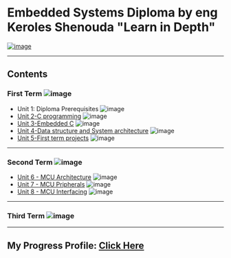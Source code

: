 # Embedded Systems Diploma by eng Keroles Shenouda "Learn in Depth"

[![image](https://drive.google.com/uc?export=view&id=1Bcpl5OGMCVsqHlF52MFKXuOHNEaKHi92)](https://www.learn-in-depth.com/online-diploma/mahameda.naby@gmail.com)

---

## Contents

### First Term ![image](https://progress-bar.dev/100/?title=Done%20)

- Unit 1: Diploma Prerequisites ![image](https://progress-bar.dev/100/?title=No_Assignments&color=bababa)
- [Unit 2-C programming](https://github.com/Hesham-14/embedded_system/tree/master/Unit%202-C%20programming) ![image](https://progress-bar.dev/100/)
- [Unit 3-Embedded C](https://github.com/Hesham-14/embedded_system/tree/master/Unit%203-Embedded%20C) ![image](https://progress-bar.dev/100/)
- [Unit 4-Data structure and System architecture](https://github.com/Hesham-14/embedded_system/tree/master/Unit%204-Data%20structure%20and%20System%20architecture) ![image](https://progress-bar.dev/100/)
- [Unit 5-First term projects](https://github.com/Hesham-14/embedded_system/tree/master/Unit%205-First%20term%20projects) ![image](https://progress-bar.dev/100/)

---

### Second Term ![image](https://progress-bar.dev/100/?title=Done%20)

- [Unit 6 - MCU Architecture](https://github.com/Hesham-14/embedded_system/tree/master/Unit%206%20-%20MCU%20Architecture) ![image](https://progress-bar.dev/100/)
- [Unit 7 - MCU Pripherals](https://github.com/Hesham-14/embedded_system/tree/master/Unit%207%20-%20MCU%20Pripherals) ![image](https://progress-bar.dev/100/)
- [Unit 8 - MCU Interfacing](https://github.com/Hesham-14/embedded_system/tree/master/Unit%208%20-%20MCU%20Interfacing) ![image](https://progress-bar.dev/100/)

---

### Third Term ![image](https://progress-bar.dev/15/?title=In%20Progress&color=eb6734)

---
## My Progress Profile: [Click Here](https://www.learn-in-depth.com/onlinediploma/heshammuhammed14@gmail.com)
